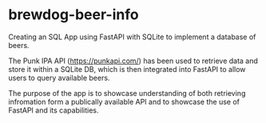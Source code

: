 # brewdog-beer-info

Creating an SQL App using FastAPI with SQLite to implement a database of beers. 

The Punk IPA API (https://punkapi.com/) has been used to retrieve data and store it within a SQLite DB, which is then integrated into FastAPI to allow users to query available beers. 

The purpose of the app is to showcase understanding of both retrieving infromation form a publically available API and to showcase the use of FastAPI and its capabilities. 
